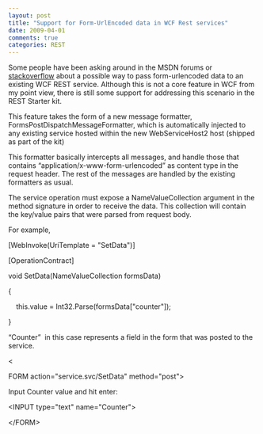 ```yaml
---
layout: post
title: "Support for Form-UrlEncoded data in WCF Rest services"
date: 2009-04-01
comments: true
categories: REST
---
```


Some people have been asking around in the MSDN forums or
[stackoverflow](http://stackoverflow.com/questions/604463/best-way-to-support-application-x-www-form-urlencoded-post-data-with-wcf)
about a possible way to pass form-urlencoded data to an existing WCF
REST service. Although this is not a core feature in WCF from my point
view, there is still some support for addressing this scenario in the
REST Starter kit.

This feature takes the form of a new message formatter,
FormsPostDispatchMessageFormatter, which is automatically injected to
any existing service hosted within the new WebServiceHost2 host (shipped
as part of the kit)

This formatter basically intercepts all messages, and handle those that
contains “application/x-www-form-urlencoded” as content type in the
request header. The rest of the messages are handled by the existing
formatters as usual.

The service operation must expose a NameValueCollection argument in the
method signature in order to receive the data. This collection will
contain the key/value pairs that were parsed from request body.

For example,

[WebInvoke(UriTemplate = "SetData")]

[OperationContract]

void SetData(NameValueCollection formsData)

{

    this.value = Int32.Parse(formsData["counter"]);

}

“Counter”  in this case represents a field in the form that was posted
to the service.

\<

FORM action="service.svc/SetData" method="post"\>

Input Counter value and hit enter:

\<INPUT type="text" name="Counter"\>

\</FORM\>


